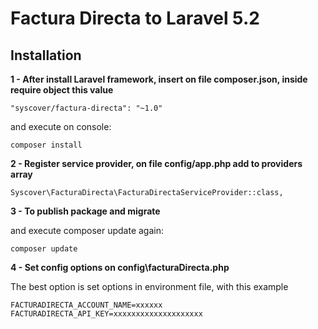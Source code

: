 # Factura Directa to Laravel 5.2

## Installation

**1 - After install Laravel framework, insert on file composer.json, inside require object this value**
```
"syscover/factura-directa": "~1.0"
```

and execute on console:
```
composer install
```

**2 - Register service provider, on file config/app.php add to providers array**

```
Syscover\FacturaDirecta\FacturaDirectaServiceProvider::class,

```

**3 - To publish package and migrate**

and execute composer update again:
```
composer update
```

**4 - Set config options on config\facturaDirecta.php**

The best option is set options in environment file, with this example
```
FACTURADIRECTA_ACCOUNT_NAME=xxxxxx
FACTURADIRECTA_API_KEY=xxxxxxxxxxxxxxxxxxxx
```